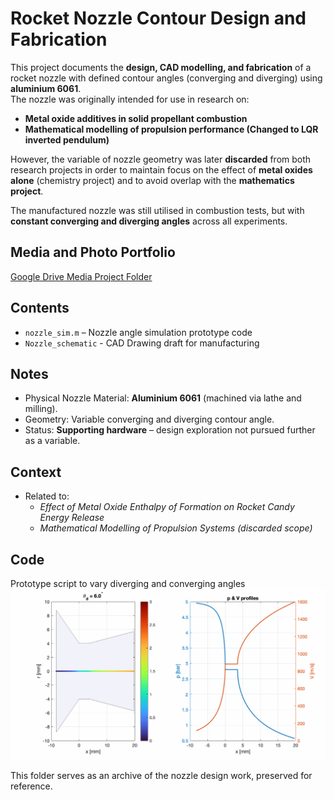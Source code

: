 # Rocket Nozzle Contour Design and Fabrication

This project documents the **design, CAD modelling, and fabrication** of a rocket nozzle with defined contour angles (converging and diverging) using **aluminium 6061**.  
The nozzle was originally intended for use in research on:
- **Metal oxide additives in solid propellant combustion**  
- **Mathematical modelling of propulsion performance (Changed to LQR inverted pendulum)**

However, the variable of nozzle geometry was later **discarded** from both research projects in order to maintain focus on the effect of **metal oxides alone** (chemistry project) and to avoid overlap with the **mathematics project**.  

The manufactured nozzle was still utilised in combustion tests, but with **constant converging and diverging angles** across all experiments.

## Media and Photo Portfolio
[Google Drive Media Project Folder](https://drive.google.com/drive/folders/18ipQmDezKse8z_DnUNSBrUwpFgY4Biya?usp=drive_link)

## Contents
- `nozzle_sim.m` – Nozzle angle simulation prototype code
- `Nozzle_schematic` - CAD Drawing draft for manufacturing

## Notes
- Physical Nozzle Material: **Aluminium 6061** (machined via lathe and milling).  
- Geometry: Variable converging and diverging contour angle.  
- Status: **Supporting hardware** – design exploration not pursued further as a variable.  

## Context
- Related to:  
  - *Effect of Metal Oxide Enthalpy of Formation on Rocket Candy Energy Release*  
  - *Mathematical Modelling of Propulsion Systems (discarded scope)*  

## Code
Prototype script to vary diverging and converging angles
![Example Code Output](nozzle_sweep.gif)

This folder serves as an archive of the nozzle design work, preserved for reference.
